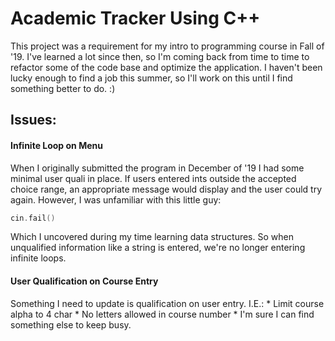 # Academic Tracker Using C++

This project was a requirement for my intro to programming course in Fall of '19. I've learned a lot since then, so I'm coming back from time to time to refactor some of the code base and optimize the application. I haven't been lucky enough to find a job this summer, so I'll work on this until I find something better to do. :)

## Issues:

#### Infinite Loop on Menu

When I originally submitted the program in December of '19 I had some minimal user quali in place. If users entered ints outside the accepted choice range, an appropriate message would display and the user could try again. However, I was unfamiliar with this little guy:
```C++
cin.fail()
```
Which I uncovered during my time learning data structures. So when unqualified information like a string is entered, we're no longer entering infinite loops. 

#### User Qualification on Course Entry

Something I need to update is qualification on user entry. 
I.E.:
    * Limit course alpha to 4 char
    * No letters allowed in course number
    * I'm sure I can find something else to keep busy. 
